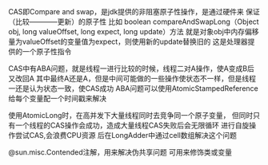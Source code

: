 CAS即Compare and swap，是jdk提供的非阻塞原子性操作，是通过硬件来
保证（比较————更新）的原子性
比如 boolean compareAndSwapLong（Object obj, long valueOffset, long expect, long update）方法
就是对象obj中内存偏移量为valueOffset的变量值为expect，则使用新的update替换旧的
这是处理器提供的一个原子性指令

CAS中有ABA问题，就是线程一进行比较的时候，线程二对A操作，使A变成B后又改回A
其中最终A还是A，但是中间可能做的一些操作使状态不一样，但是线程一还是认为状态一致，使CAS成功
ABA问题可以使用AtomicStampedReference给每个变量配一个时间戳来解决

使用AtomicLong时，在高并发下大量线程同时去竞争同一个原子变量，
但同时只有一个线程的CAS操作会成功，造成大量线程CAS失败后会无限循环
进行自旋操作尝试CAS,会浪费CPU资源
后在LongAdder中通过cell数组解决这个问题


@sun.misc.Contended注解，用来解决伪共享问题
可用来修饰类或变量


